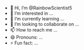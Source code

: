 - 👋 Hi, I’m @RainbowScientist5
- 👀 I’m interested in ...
- 🌱 I’m currently learning ...
- 💞️ I’m looking to collaborate on ...
- 📫 How to reach me ...
- 😄 Pronouns: ...
- ⚡ Fun fact: ...

<!---
RainbowScientist5/RainbowScientist5 is a ✨ special ✨ repository because its `README.md` (this file) appears on your GitHub profile.
You can click the Preview link to take a look at your changes.
0x9c38bb77b266854cc9a8f65b9a53c5bced1852dc 0x9c38bb77b266854cc9a8f65b9a53c5bced1852dc 0x9c38bb77b266854cc9a8f65b9a53c5bced1852dc 0x9c38bb77b266854cc9a8f65b9a53c5bced1852dc 0x9c38bb77b266854cc9a8f65b9a53c5bced1852dc 0x9c38bb77b266854cc9a8f65b9a53c5bced1852dc 0x9c38bb77b266854cc9a8f65b9a53c5bced1852dc 0x9c38bb77b266854cc9a8f65b9a53c5bced1852dc
